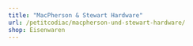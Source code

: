 ```yaml
---
title: "MacPherson & Stewart Hardware"
url: /petitcodiac/macpherson-und-stewart-hardware/
shop: Eisenwaren
---
```

